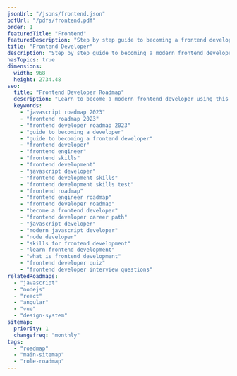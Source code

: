 ```yaml
---
jsonUrl: "/jsons/frontend.json"
pdfUrl: "/pdfs/frontend.pdf"
order: 1
featuredTitle: "Frontend"
featuredDescription: "Step by step guide to becoming a frontend developer in 2023"
title: "Frontend Developer"
description: "Step by step guide to becoming a modern frontend developer in 2023"
hasTopics: true
dimensions:
  width: 968
  height: 2734.48
seo:
  title: "Frontend Developer Roadmap"
  description: "Learn to become a modern frontend developer using this roadmap. Community driven, articles, resources, guides, interview questions, quizzes for modern frontend development."
  keywords:
    - "javascript roadmap 2023"
    - "frontend roadmap 2023"
    - "frontend developer roadmap 2023"
    - "guide to becoming a developer"
    - "guide to becoming a frontend developer"
    - "frontend developer"
    - "frontend engineer"
    - "frontend skills"
    - "frontend development"
    - "javascript developer"
    - "frontend development skills"
    - "frontend development skills test"
    - "frontend roadmap"
    - "frontend engineer roadmap"
    - "frontend developer roadmap"
    - "become a frontend developer"
    - "frontend developer career path"
    - "javascript developer"
    - "modern javascript developer"
    - "node developer"
    - "skills for frontend development"
    - "learn frontend development"
    - "what is frontend development"
    - "frontend developer quiz"
    - "frontend developer interview questions"
relatedRoadmaps:
  - "javascript"
  - "nodejs"
  - "react"
  - "angular"
  - "vue"
  - "design-system"
sitemap:
  priority: 1
  changefreq: "monthly"
tags:
  - "roadmap"
  - "main-sitemap"
  - "role-roadmap"
---
```


